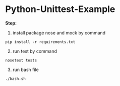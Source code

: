 # Python-Unittest-Example


**Step:**

1. install package nose and mock by command
```
pip install -r requirements.txt
```
2. run test by command    
```
nosetest tests
```
3. run bash file
```
./bash.sh

